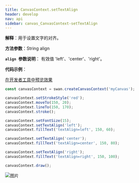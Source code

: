 ```yaml
---
title: CanvasContext.setTextAlign
header: develop
nav: api
sidebar: canvas_CanvasContext-setTextAlign
---
```

 
**解释**：用于设置文字的对齐。

**方法参数**：String align

**`align `参数说明**： 有效值 'left'、'center'、'right'。 

**代码示例**：

<a href="swanide://fragment/dcde4e6cd75f48eb2912d4c7bf321dd21573724302516" title="在开发者工具中预览效果" target="_self">在开发者工具中预览效果</a>

```js
const canvasContext = swan.createCanvasContext('myCanvas');

canvasContext.setStrokeStyle('red');
canvasContext.moveTo(150, 20);
canvasContext.lineTo(150, 170);
canvasContext.stroke();

canvasContext.setFontSize(15);
canvasContext.setTextAlign('left');
canvasContext.fillText('textAlign=left', 150, 60);

canvasContext.setTextAlign('center');
canvasContext.fillText('textAlign=center', 150, 80);

canvasContext.setTextAlign('right');
canvasContext.fillText('textAlign=right', 150, 100);

canvasContext.draw();
```
![图片](../../../../img/set-text-align.png)

